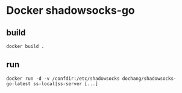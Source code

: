 Docker shadowsocks-go
=====================

build
-----

    docker build .

run
---

    docker run -d -v /confdir:/etc/shadowsocks dochang/shadowsocks-go:latest ss-local|ss-server [...]

